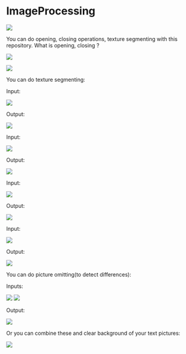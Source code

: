 # ImageProcessing

![](https://github.com/alperkaya0/ImageProcessing/blob/main/Standard%20deviation%20False%20Binarized%20False%20Sigmoid%20False%20Adaptive%20Thresholding%20Square%20Size%2035%20zebra2.png)

You can do opening, closing operations, texture segmenting with this repository.
What is opening, closing ?

![](https://github.com/alperkaya0/ImageProcessing/blob/main/Opening%20and%20Closing%20Morphological%20Operations.png)

![](https://github.com/alperkaya0/ImageProcessing/blob/main/Opening%20an%20image.jpg)

You can do texture segmenting:

  Input:
  
  ![](https://github.com/alperkaya0/ImageProcessing/blob/main/animegirl.jpg)
  
  Output:
  
  ![](https://github.com/alperkaya0/ImageProcessing/blob/main/Standard%20deviation%20False%20Binarized%20False%20Sigmoid%20False%20animegirl%20INVERTED.jpg)
  

  Input:
  
  ![](https://github.com/alperkaya0/ImageProcessing/blob/main/anime.jpg)
  
  Output:
  
  ![](https://github.com/alperkaya0/ImageProcessing/blob/main/anime2.jpg)
  
  Input:
  
  ![](https://github.com/alperkaya0/ImageProcessing/blob/main/yotsugi_ononoki.jpg)
  
  Output:
  
  ![](https://github.com/alperkaya0/ImageProcessing/blob/main/Standard%20deviation%20False%20Binarized%20False%20Sigmoid%20False%20yotsugi_ononoki%20INVERTED.jpg)
  
  Input:
  
  ![](https://github.com/alperkaya0/ImageProcessing/blob/main/flatfish.jpg)
  
  Output:
  
  ![](https://github.com/alperkaya0/ImageProcessing/blob/main/Standard%20deviation%20False%20Binarized%20False%20Sigmoid%20False%20Adaptive%20Thresholding%20Square%20Size%20100%20flatfish%20(1).jpg)

You can do picture omitting(to detect differences):

Inputs:

![](https://github.com/alperkaya0/ImageProcessing/blob/main/11.jpg) ![](https://github.com/alperkaya0/ImageProcessing/blob/main/22.jpg)

Output:

![](https://github.com/alperkaya0/ImageProcessing/blob/main/INTERSECTIONS%20GRAY%2022.png)

Or you can combine these and clear background of your text pictures:

![](https://github.com/alperkaya0/ImageProcessing/blob/main/indir.png)
